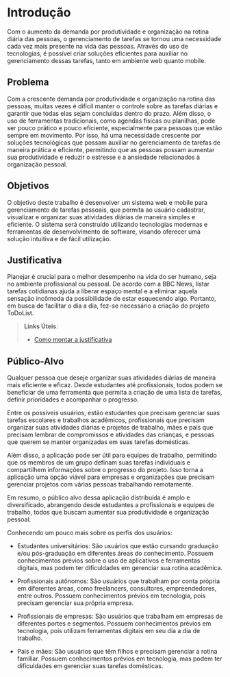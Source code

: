 # Introdução

Com o aumento da demanda por produtividade e organização na rotina diária das pessoas, o gerenciamento de tarefas se tornou uma necessidade cada vez mais presente na vida das pessoas. Através do uso de tecnologias, é possível criar soluções eficientes para auxiliar no gerenciamento dessas tarefas, tanto em ambiente web quanto mobile.

## Problema

Com a crescente demanda por produtividade e organização na rotina das pessoas, muitas vezes é difícil manter o controle sobre as tarefas diárias e garantir que todas elas sejam concluídas dentro do prazo. Além disso, o uso de ferramentas tradicionais, como agendas físicas ou planilhas, pode ser pouco prático e pouco eficiente, especialmente para pessoas que estão sempre em movimento. Por isso, há uma necessidade crescente por soluções tecnológicas que possam auxiliar no gerenciamento de tarefas de maneira prática e eficiente, permitindo que as pessoas possam aumentar sua produtividade e reduzir o estresse e a ansiedade relacionados à organização pessoal.

## Objetivos

O objetivo deste trabalho é desenvolver um sistema web e mobile para gerenciamento de tarefas pessoais, que permita ao usuário cadastrar, visualizar e organizar suas atividades diárias de maneira simples e eficiente. O sistema será construído utilizando tecnologias modernas e ferramentas de desenvolvimento de software, visando oferecer uma solução intuitiva e de fácil utilização.

## Justificativa

Planejar é crucial para o melhor desempenho na vida do ser humano, seja no ambiente profissional ou pessoal. De acordo com a BBC News, listar tarefas cotidianas ajuda a liberar espaço mental e a eliminar aquela sensação incômoda da possibilidade de estar esquecendo algo. Portanto, em busca de facilitar o dia a dia, fez-se necessário a criação do projeto ToDoList.


> **Links Úteis**:
> - [Como montar a justificativa](https://guiadamonografia.com.br/como-montar-justificativa-do-tcc/)

## Público-Alvo

Qualquer pessoa que deseje organizar suas atividades diárias de maneira mais eficiente e eficaz. Desde estudantes até profissionais, todos podem se beneficiar de uma ferramenta que permita a criação de uma lista de tarefas, definir prioridades e acompanhar o progresso.

Entre os possíveis usuários, estão estudantes que precisam gerenciar suas tarefas escolares e trabalhos acadêmicos, profissionais que precisam organizar suas atividades diárias e projetos de trabalho, mães e pais que precisam lembrar de compromissos e atividades das crianças, e pessoas que querem se manter organizadas em suas tarefas domésticas.

Além disso, a aplicação pode ser útil para equipes de trabalho, permitindo que os membros de um grupo definam suas tarefas individuais e compartilhem informações sobre o progresso do projeto. Isso torna a aplicação uma opção viável para empresas e organizações que precisam gerenciar projetos com várias pessoas trabalhando remotamente.

Em resumo, o público alvo dessa aplicação distribuída é amplo e diversificado, abrangendo desde estudantes a profissionais e equipes de trabalho, todos que buscam aumentar sua produtividade e organização pessoal.

Conhecendo um pouco mais sobre os perfis dos usuários:

 * Estudantes universitários: São usuários que estão cursando graduação e/ou pós-graduação em diferentes áreas do conhecimento. Possuem conhecimentos prévios sobre o uso de aplicativos e ferramentas digitais, mas podem ter dificuldades em gerenciar sua rotina acadêmica.
 
 * Profissionais autônomos: São usuários que trabalham por conta própria em diferentes áreas, como freelancers, consultores, empreendedores, entre outros. Possuem conhecimentos prévios em tecnologia, pois precisam gerenciar sua própria empresa.
 
 * Profissionais de empresas: São usuários que trabalham em empresas de diferentes portes e segmentos. Possuem conhecimentos prévios em tecnologia, pois utilizam ferramentas digitais em seu dia a dia de trabalho.
 
 * Pais e mães: São usuários que têm filhos e precisam gerenciar a rotina familiar. Possuem conhecimentos prévios em tecnologia, mas podem ter dificuldades em gerenciar suas tarefas domésticas.
